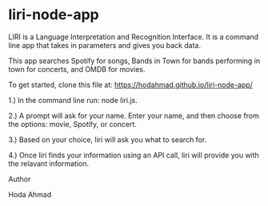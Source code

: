 # liri-node-app

LIRI is a Language Interpretation and Recognition Interface. It is a command line app that takes in parameters and gives you back data.

This app searches Spotify for songs, Bands in Town for bands performing in town for concerts, and OMDB for movies. 

To get started, clone this file at: https://hodahmad.github.io/liri-node-app/

1.) In the command line run: node liri.js.

2.) A prompt will ask for your name. Enter your name, and then choose from the options: movie, Spotify, or concert.

3.) Based on your choice, liri will ask you what to search for. 

4.) Once liri finds your information using an API call, liri will provide you with the relavant information.

Author

Hoda Ahmad
